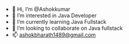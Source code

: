 - 👋 Hi, I’m @Ashokkumar
- 👀 I’m interested in Java Developer
- 🌱 I’m currently learning Java Fullstack
- 💞️ I’m looking to collaborate on Java fullstack
- 📫 ashokbharath1489@gmail.com

<!---
Ashokroy20/Ashokroy20 is a ✨ special ✨ repository because its `README.md` (this file) appears on your GitHub profile.
You can click the Preview link to take a look at your changes.
--->
